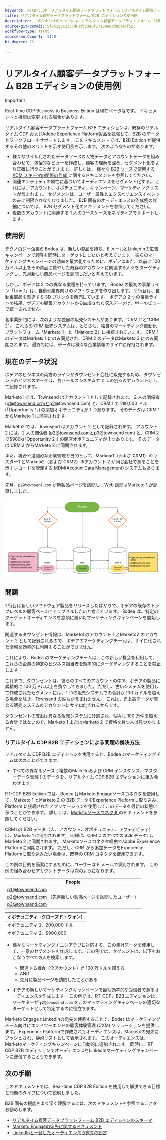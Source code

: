 ```yaml
---
keywords: RTCDP;CDP；リアルタイム顧客データプラットフォーム；リアルタイム顧客データプラットフォーム；リアルタイム cdp;cdp;rtcdp
title: リアルタイム顧客データプラットフォーム B2B エディションの使用例
description: このシナリオのサンプルは、リアルタイム顧客データプラットフォーム B2B エディションの実装の設定例を示しています。
source-git-commit: 5f85220c3357d6afd33e0f17108e8dd859edf525
workflow-type: tm+mt
source-wordcount: '1140'
ht-degree: 1%

---
```


# リアルタイム顧客データプラットフォーム B2B エディションの使用例

>[!IMPORTANT]
>
>Real-time CDP Business to Business Edition は現在ベータ版です。 ドキュメントと機能は変更される場合があります。

リアルタイム顧客データプラットフォーム B2B エディションは、既存のリアルタイム CDP およびAdobe Experience Platform製品を拡張して、B2B のデータとワークフローをサポートします。 このドキュメントでは、B2B Edition が提供するその他のメリットを示す使用例を示します。 次のようなものがあります。

- 様々なサイル化されたデータソースの人物データとアカウントデータを組み合わせて、包括的なビューを作成し、顧客の理解を深め、セグメント化をより正確に行うことができます。 詳しくは、 [ 様々な B2B ソースで使用する XDM スキーマの関係の作成 ](./schemas/b2b.md) に関するドキュメントを参照してください。
- 関連エンティティの属性に基づいてオーディエンスをセグメント化する。 これには、アカウント、オポチュニティ、キャンペーン、マーケティングリストが含まれます。 セグメントは、ユーザー属性とエクスペリエンスイベントのみに制限されなくなりました。 B2B 固有のオーディエンスの作成例の詳細については、 B2B セグメント化のドキュメントを参照してください。
   <!-- PLACEHOLDER [B2B segmentation documentation]()  -->
- 複数のアカウントに関連する 1 人のユースケースをネイティブでサポートします。

## 使用例

テクノロジー企業の Bodea は、新しい製品を持ち、E メールとLinkedInの広告キャンペーンで顧客を同時にターゲットにしたいと考えています。 彼らのマーケティングキャンペーンの効率を最大化するために、ボデアはまた、以前に 100 万ドル以上をその商品に費やした既存のアカウントに関連する人々をターゲティングし、先月新しい商品ページを訪問したいと考えています。

しかし、ボデアは 2 つの異なる業種を持っています。 Bodea の最初の事業ライン「Line 1」は、自動車業界向けのソフトウェアを作り出します。 2 行目は、自動車部品を製造する 3D プリンタを販売しています。 ボデアの 2 つの事業ラインの結果、ボデアの顧客アカウントから生成された収入データは、単一のビューで統一されません。

各事業部門には、次のような独自の販売システムがあります。&quot;CRM 1&quot;と&quot;CRM 2&quot;。 これらの CRM 販売システムは、どちらも、独自のマーケティング自動化プラットフォーム「Marketo 1」と「Marketo 2」に接続されています。 CRM 1 のデータはMarketo 1 にのみ同期され、CRM 2 のデータはMarketo 2 にのみ同期されます。 最終的には、データは様々な企業情報のサイロに保持されます。

<!-- ![lines of business diagram](./assets/lines-of-business.png) -->

## 現在のデータ状況

ボデアのビジネスの両方のラインがタウンゼント会社に販売するため、タウンゼントのビジネスデータは、各セールスシステムで 2 つの別々のアカウントとして記録されます。

Marketo1 では、Townsend はアカウント 1 として記録されます。 2 人の関係者 (p1@townsend.comとp2@townsend.com) と、CRM 1 で 200,000 ドル (「Opportunity 1」) の閉店オポチュニティが 1 つあります。 そのデータは CRM 1 からMarketo 1 に同期されます。

Marketo2 では、Townsend はアカウント 2 として記録されます。 アカウント 2 には、2 人の関係者 (p2@townsend.comとp3@townsend.com) と、CRM 2 で$900k(「Opportunity 2」) の閉店オポチュニティが 1 つあります。 そのデータは CRM 2 からMarketo 2 に同期されます。

また、統合や追加的な企業管理を目的として、Marketo1（および CRM1）のマスター1 とMarketo2（および CRM2）のアカウント 2 が同じ会社であることを示すレコードを管理する MDM(Account Data Management) システムもあります。

先月、`p2@townsend.com` が新製品ページを訪問し、Web 訪問はMarketo 1 が記録しました。

![アカウント情報図](./assets/account-info.png)

## 問題

1 行目は新しいソフトウェア製品をリリースしたばかりで、ボデアの既存のトップレベルの顧客ベースにアップセルしたいと考えています。 Bodea は、特定のターゲットオーディエンスを念頭に置いたマーケティングキャンペーンを開始します。

関連するタウンゼント情報は、Marketo1 のアカウント 1 とMarketo2 のアカウント 2 として記録されるので、ボデアのマーケティングチームは、サイロ化された情報を効率的に利用することができません。

これにより、Bodea のマーケティングチームは、この新しい機会を利用して、これらの企業の特定のビジネス担当者を効率的にターゲティングすることを禁止します。

これまで、タウンゼントは、彼らのすべてのアカウントの中で、ボデアの製品に累積的に 100 万ドル以上を費やしてきました。 ただし、古いシステムを使用して作成されたセグメントには、1 つの販売システムでの合計が 100 万ドルを超える場合を除き、Townsend の誰もが含まれません。 これは、売上高データが異なる販売システムのアカウントにサイロ化されるからです。

タウンゼントの支出は異なる販売システムに分割され、個々に 100 万件を超える合計ではないので、Marketo 1 またはMarketo 2 で資格を持つ人は見つかりません。

### リアルタイム CDP B2B エディションによる問題の解決方法

リアルタイム CDP B2B エディションを使用すると、Bodea のマーケティングチームは次のことができます。

- すべての異なるソース ( 複数のMarketoおよび CRM インスタンス、マスターデータ管理 ) のデータを、リアルタイム CDP B2B エディションに組み合わせます。

RT-CDP B2B Edition では、Bodea はMarketo Engageソースコネクタを使用して、Marketo 1 とMarketo 2 の B2B データをExperience Platformに取り込み、Platform に接続されたアプリケーションを使用してこのデータを最新の状態に保つことができます。 詳しくは、[Marketoソースコネクタ ](../sources/connectors/adobe-applications/marketo/marketo.md) のドキュメントを参照してください。

CRM1 の B2B データ（人、アカウント、オポチュニティ、アクティビティ）は、Marketo 1 に同期されます。 同様に、CRM 2 のすべての B2B データは、Marketo 2 に同期されます。 Marketoソースコネクタ経由でAdobe Experience Platformに同期されます。 ただし、CRM から追加データをExperience Platformに取り込みたい場合は、既存の CRM コネクタを使用できます。

この例の目的を簡潔にするために、ユーザーは E メールで識別されます。 この例の組み合わせアカウントデータは次のようになります。

| People |
|---|
| p1@townsend.com |
| p2@townsend.com （先月新しい製品ページを訪問したユーザー） |
| p3@townsend.com |

| オポチュニティ（クローズド・ウォン） |
|---|
| オポチュニティ 1、200,000 ドル |
| オポチュニティ 2、$900,000 |

- 様々なマーケティングイニシアチブに対応する、この集計データを使用して、一意のセグメントを作成します。 この例では、セグメントは、以下をおこなうすべての人を検索します。

   - 関連する機会（全アカウント）が 100 万ドルを超える
   - AND
   - 先月に製品ページを訪問したことがある

- ボデアの新しいマーケティングキャンペーンで最も効率的な受信者であるオーディエンスを作成します。 この例では、RT-CDP、B2B エディションは、マーケターが `p2@townsend.com` をこのマーケティングキャンペーンの適切なターゲットとして特定するのに役立ちます。

Marketo EngageとLinkedInの宛先を使用することで、Bodea はマーケティングチーム向けにエンドツーエンドの顧客体験管理 (CXM) ソリューションを提供します。 Experience Platformで作成されたオーディエンスは、Marketoの宛先にプッシュされ、静的リストとして表示されます。 このオーディエンスは、Marketoマーケティングキャンペーンに自動的に追加されます。 同時に、RT-CDP B2B エディションでオーディエンスをLinkedInマーケティングキャンペーンに送信することもできます。

## 次の手順

このドキュメントでは、Real-time CDP B2B Edition を使用して解決できる目標と問題のタイプについて説明しました。

B2B 固有の機能をより深く理解するには、次のドキュメントを参照することをお勧めします。

<!-- - [Marketo connector]() -->
- [リアルタイム顧客データプラットフォーム B2B エディションのスキーマ](./schemas/b2b.md)
- [Marketo Engageの宛先に関するドキュメント](https://experienceleague.adobe.com/docs/experience-platform/destinations/catalog/adobe/marketo-engage.html)
- [LinkedInと一致したオーディエンスの宛先の設定](https://experienceleague.adobe.com/docs/experience-platform/destinations/catalog/social/linkedin.html#connect)

<!-- PLACEHOLDER -->
<!-- - [Account Profiles]() -->
<!-- - [B2B Segmentation examples]() -->
<!-- PLACEHOLDERS to tutorial / account profiles / B2B connectors / segmentation examples -->
